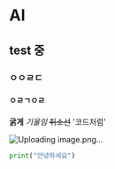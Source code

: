 # AI
## test 중
### ㅇㅇㄹㄷ
#### ㅇㄹㄱㅇㄹ
**굵게**
*기울임*
~~취소선~~
'코드처럼'

![Uploading image.png…]()

```python
print("안녕하세요")



